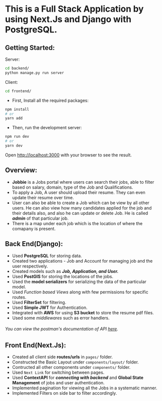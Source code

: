 # This is a Full Stack Application by using Next.Js and Django with PostgreSQL.

## Getting Started:
Server:
```bash 
cd backend/
python manage.py run server
```
Client:
```bash
cd frontend/
```
- First, Install all the required packages:
```bash
npm install
# or
yarn add
```

- Then, run the development server:
```bash
npm run dev
# or
yarn dev
```

Open [http://localhost:3000](http://localhost:3000) with your browser to see the result.

## Overview:
- **Jobbie** is a Jobs portal where users can search their jobs, able to filter based on salary, domain, type of the Job and Qualifications.
- To apply a Job, A user should upload their resume. They can even update their resume over time.
- User can also be able to create a Job which can be view by all other users. He can also view how many candidates applied for the job and their details also, and also he can update or delete Job. He is called ***admin*** of that particular job.
- There is a map under each job which is the location of where the comapany is present.

## Back End(Django):
- Used **PostgreSQL** for storing data.
- Created two applications - Job and Account for managing job and the user respectively.
- Created models such as ***Job, Application, and User.***
- Used **PostGIS** for storing the locations of the jobs.
- Used the **model serializers** for serializing the data of the particular model.
- Used *Function based Views* along with few permissions for specific routes.
- Used **FilterSet** for filtering.
- Used **Simple JWT** for Authentication.
- Integrated with **AWS** for using **S3 bucket** to store the resume pdf files.
- Used some *middlewares* such as error handlers.
###### You can view the postman's documentation of API [here](https://documenter.getpostman.com/view/21503860/2s8Z73yAyV).

## Front End(Next.Js):
- Created all client side **routes/urls** in `pages/` folder.
- Constructed the Basic Layout under `components/layout/` folder.
- Contructed all other components under `components/` folder.
- Used `Next Link` for switching between pages.
- Used **ContextAPI** for ***connecting with backend*** and **Global State Management** of jobs and user authentication.
- Implemented pagination for viewing all the Jobs in a systematic manner.
- Implemented Filters on side bar to filter accordingly.

